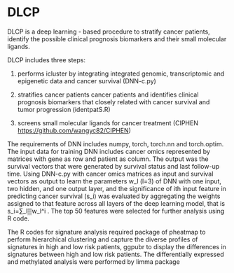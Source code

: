 # DLCP

DLCP is a deep learning - based procedure to stratify cancer patients, identify the possible clinical prognosis biomarkers and their small molecular ligands.

DLCP includes three steps:

1. performs icluster by integrating integrated genomic, transcriptomic and epigenetic data and cancer survival (DNN-c.py)

2. stratifies cancer patients cancer patients and identifies clinical prognosis biomarkers that closely related with cancer survival and tumor progression (identpatS.R)

4. screens small molecular ligands for cancer treatment (CIPHEN https://github.com/wangyc82/CIPHEN)


The requirements of DNN includes numpy, torch, torch.nn and torch.optim. The input data for training DNN includes cancer omics represented by matrices with gene as row and patient as column. The output was the survival vectors that were generated by survival status and last follow-up time. Using DNN-c.py with cancer omics matrices as input and survival vectors as output to learn the parameters w_l (l=3) of DNN with one input, two hidden, and one output layer, and the significance of ith input feature in predicting cancer survival (s_i) was evaluated by aggregating the weights assigned to that feature across all layers of the deep learning model, that is s_i=∑_l▒w_l^i . The top 50 features were selected for further analysis using R code.

The R codes for signature analysis required package of pheatmap to perform hierarchical clustering and capture the diverse profiles of signatures in high and low risk patients, ggpubr to display the differences in signatures between high and low risk patients. The differentially expressed and methylated analysis were performed by limma package
